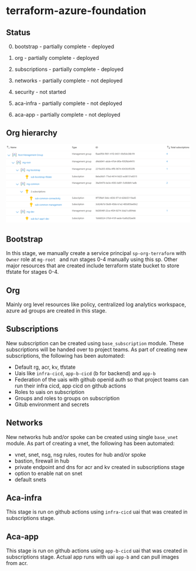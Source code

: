 # terraform-azure-foundation

## Status

0. bootstrap - partially complete - deployed

1. org - partially complete - deployed

2. subscriptions - partially complete - deployed

3. networks - partially complete - not deployed

4. security - not started

5. aca-infra - partially complete - not deployed

6. aca-app - partially complete - not deployed

## Org hierarchy

![Alt text](images/image.png)

## Bootstrap
In this stage, we manually create a service principal ```sp-org-terraform``` with ```Owner``` role at ```mg-root ``` and run stages 0-4 manually using this sp. Other major resources that are created include terraform state bucket to store tfstate for stages 0-4.

## Org
Mainly org level resources like policy, centralized log analytics workspace, azure ad groups are created in this stage. 

## Subscriptions
New subscription can be created using ```base_subscription``` module. These subscriptions will be handed over to project teams. As part of creating new subscriptions, the following has been automated:
- Default rg, acr, kv, tfstate
- Uais like ```infra-cicd```, ```app-b-cicd``` (b for backend) and ```app-b```
- Federation of the uais with github openid auth so that project teams can run their infra cicd, app cicd on github actions
- Roles to uais on subscription
- Groups and roles to groups on subscription
- Gitub environment and secrets

## Networks
New networks hub and/or spoke can be created using single ```base_vnet``` module. As part of creating a vnet, the following has been automated:
- vnet, snet, nsg, nsg rules, routes for hub and/or spoke
- bastion, firewall in hub
- private endpoint and dns for acr and kv created in subscriptions stage
- option to enable nat on snet
- default snets

## Aca-infra
This stage is run on github actions using ```infra-cicd``` uai that was created in subscriptions stage.

## Aca-app
This stage is run on github actions using ```app-b-cicd``` uai that was created in subscriptions stage. Actual app runs with uai ```app-b``` and can pull images from acr.